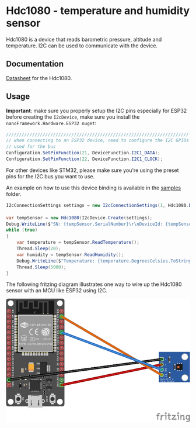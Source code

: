# Hdc1080 - temperature and humidity sensor

Hdc1080 is a device that reads barometric pressure, altitude and temperature. I2C can be used to communicate with the device.

## Documentation

[Datasheet](https://pdf1.alldatasheet.com/datasheet-pdf/view/813671/TI1/HDC1080.html) for the Hdc1080.

## Usage

**Important**: make sure you properly setup the I2C pins especially for ESP32 before creating the `I2cDevice`, make sure you install the `nanoFramework.Hardware.ESP32 nuget`:

```csharp
//////////////////////////////////////////////////////////////////////
// when connecting to an ESP32 device, need to configure the I2C GPIOs
// used for the bus
Configuration.SetPinFunction(21, DeviceFunction.I2C1_DATA);
Configuration.SetPinFunction(22, DeviceFunction.I2C1_CLOCK);
```

For other devices like STM32, please make sure you're using the preset pins for the I2C bus you want to use.

An example on how to use this device binding is available in the [samples](samples) folder.

```csharp
I2cConnectionSettings settings = new I2cConnectionSettings(1, Hdc1080.DefaultI2cAddress, I2cBusSpeed.FastMode);

var tempSensor = new Hdc1080(I2cDevice.Create(settings);
Debug.WriteLine($"SN: {tempSensor.SerialNumber}\r\nDeviceId: {tempSensor.DeviceId}\r\nManufacturerId: {tempSensor.ManufacturerId}");
while (true)
{
    var temperature = tempSensor.ReadTemperature();
    Thread.Sleep(20);
    var humidity = tempSensor.ReadHumidity();
    Debug.WriteLine($"Temperature: {temperature.DegreesCelsius.ToString("F")}\u00B0C Humidity: {humidity.Percent.ToString("F")}%");
    Thread.Sleep(5000);
}
```

The following fritzing diagram illustrates one way to wire up the Hdc1080 sensor with an MCU like ESP32 using I2C.

![ESP32 Breadboard diagram](https://raw.githubusercontent.com/nanoframework/nanoFramework.IoT.Device/develop/devices/Hdc1080/Hdc1080_bb.png)
